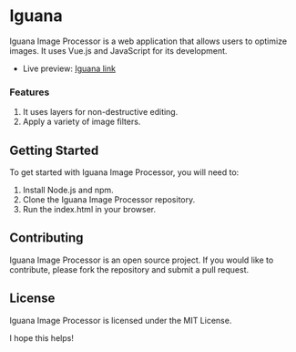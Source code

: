 # Iguana

Iguana Image Processor is a web application that allows users to optimize images. It uses Vue.js and JavaScript for its development.

- Live preview: [Iguana link](https://iguana-vlh9.vercel.app)

### Features
1. It uses layers for non-destructive editing.
1. Apply a variety of image filters.

## Getting Started
To get started with Iguana Image Processor, you will need to:
1. Install Node.js and npm.
1. Clone the Iguana Image Processor repository.
1. Run the index.html in your browser.

## Contributing
Iguana Image Processor is an open source project. If you would like to contribute, please fork the repository and submit a pull request.

## License
Iguana Image Processor is licensed under the MIT License.

I hope this helps!

